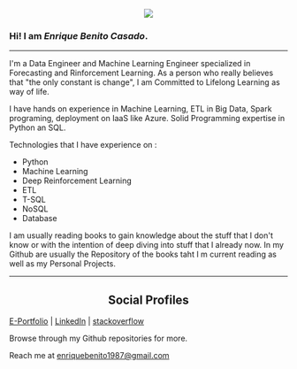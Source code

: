
<p align='center'>
<img align='center' src="https://visitor-badge.glitch.me/badge?page_id=Enrique1987.visitor-badge">
<p/>
 
### Hi! I am *Enrique Benito Casado*.

---

I'm a Data Engineer and Machine Learning Engineer specialized in Forecasting and Rinforcement Learning. As a person who really believes that "the only constant is change", I am Committed to Lifelong Learning as way of life.

I have hands on experience in Machine Learning, ETL in Big Data, Spark programing, deployment on IaaS like Azure. Solid Programming expertise in Python an SQL.

Technologies that I have experience on :


- Python
- Machine Learning
- Deep Reinforcement Learning
- ETL 
- T-SQL
- NoSQL 
- Database

I am usually reading books to gain knowledge about the stuff that I don't know or with the intention of deep diving into stuff that I already now. In my Github are usually
the Repository of the books taht I m current reading as well as my Personal Projects.


---

<h2 style="text-align:center">Social Profiles</h2>

[E-Portfolio](https://Enrique1987.github.io) | [LinkedIn](https://www.linkedin.com/in/enriquebenito1987) | [stackoverflow](https://stackoverflow.com/users/3844270/enrique-benito-casado)


Browse through my Github repositories for more.

 
 Reach me at [enriquebenito1987@gmail.com](enriquebenito1987@gmail.com)
